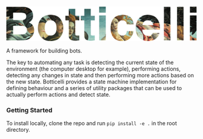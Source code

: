![Botticelli](botticelli.png "Botticelli Logo")

A framework for building bots.

The key to automating any task is detecting the current state of the environment (the computer desktop for example), performing actions, detecting any changes in state and then performing more actions based on the new state. Botticelli provides a state machine implementation for defining behaviour and a series of utility packages that can be used to actually perform actions and detect state.

### Getting Started

To install locally, clone the repo and run `pip install -e .` in the root directory.
